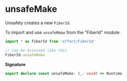 # unsafeMake

Unsafely creates a new `FiberId`.

To import and use `unsafeMake` from the "FiberId" module:

```ts
import * as FiberId from 'effect/FiberId'

// Can be accessed like this
FiberId.unsafeMake
```

**Signature**

```ts
export declare const unsafeMake: (_: void) => Runtime
```
